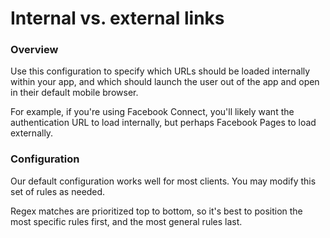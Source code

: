 # Internal vs. external links

### **Overview**

Use this configuration to specify which URLs should be loaded internally within your app, and which should launch the user out of the app and open in their default mobile browser.

For example, if you're using Facebook Connect, you'll likely want the authentication URL to load internally, but perhaps Facebook Pages to load externally.

### **Configuration**

Our default configuration works well for most clients. You may modify this set of rules as needed.

Regex matches are prioritized top to bottom, so it's best to position the most specific rules first, and the most general rules last.

